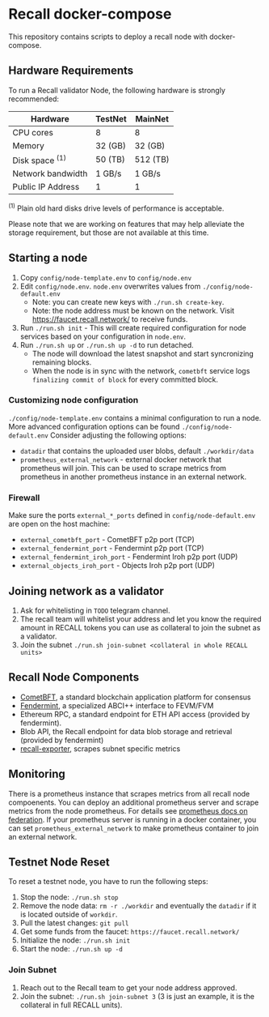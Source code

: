 # Recall docker-compose

This repository contains scripts to deploy a recall node with docker-compose.

## Hardware Requirements

To run a Recall validator Node, the following hardware is strongly recommended:

| Hardware          | TestNet  | MainNet   |
|-------------------|----------|-----------|
| CPU cores         | 8        | 8         |
| Memory            | 32 (GB)  | 32 (GB)   |
| Disk space <sup>(1)</sup>    | 50 (TB)  | 512 (TB)  |
| Network bandwidth | 1 GB/s   | 1 GB/s    |
| Public IP Address | 1        | 1         |

<sup>(1)</sup> Plain old hard disks drive levels of performance is acceptable.

Please note that we are working on features that may help alleviate the storage requirement, but those are not available at this time.

## Starting a node
1. Copy `config/node-template.env` to `config/node.env`
2. Edit `config/node.env`. `node.env` overwrites values from `./config/node-default.env`
   * Note: you can create new keys with `./run.sh create-key`.
   * Note: the node address must be known on the network. Visit https://faucet.recall.network/ to receive funds.
3. Run `./run.sh init` - This will create required configuration for node services based on your configuration in `node.env`.
4. Run `./run.sh up` or `./run.sh up -d` to run detached.
   * The node will download the latest snapshot and start syncronizing remaining blocks.
   * When the node is in sync with the network, `cometbft` service logs `finalizing commit of block` for every committed block.

### Customizing node configuration
`./config/node-template.env` contains a minimal configuration to run a node.
More advanced configuration options can be found `./config/node-default.env`
Consider adjusting the following options:
* `datadir` that contains the uploaded user blobs, default `./workdir/data`
* `prometheus_external_network` - external docker network that prometheus will join. This can be used to scrape metrics from prometheus in another prometheus instance in an external network.

### Firewall
Make sure the ports `external_*_ports` defined in `config/node-default.env` are open on the host machine:
* `external_cometbft_port` - CometBFT p2p port (TCP)
* `external_fendermint_port` - Fendermint p2p port (TCP)
* `external_fendermint_iroh_port` - Fendermint Iroh p2p port (UDP)
* `external_objects_iroh_port` - Objects Iroh p2p port (UDP)

## Joining network as a validator
1. Ask for whitelisting in `TODO` telegram channel.
2. The recall team will whitelist your address and let you know the required amount in RECALL tokens you can use as collateral to join the subnet as a validator.
3. Join the subnet `./run.sh join-subnet <collateral in whole RECALL units>`

## Recall Node Components
* [CometBFT](https://cometbft.com/), a standard blockchain application platform for consensus
* [Fendermint](https://github.com/recallnet/ipc/blob/main/docs/fendermint), a specialized ABCI++ interface to FEVM/FVM
* Ethereum RPC, a standard endpoint for ETH API access (provided by fendermint).
* Blob API, the Recall endpoint for data blob storage and retrieval (provided by fendermint)
* [recall-exporter](https://github.com/recallnet/recall-exporter), scrapes subnet specific metrics

## Monitoring
There is a prometheus instance that scrapes metrics from all recall node compoenents.
You can deploy an additional prometheus server and scrape metrics from the node prometheus.
For details see [prometheus docs on federation](https://prometheus.io/docs/prometheus/latest/federation/).
If your prometheus server is running in a docker container, you can set `prometheus_external_network` to make prometheus container to join an external network.

## Testnet Node Reset
To reset a testnet node, you have to run the following steps:
1. Stop the node: `./run.sh stop`
2. Remove the node data: `rm -r ./workdir` and eventually the `datadir` if it is located outside of `workdir`.
3. Pull the latest changes: `git pull`
4. Get some funds from the faucet: `https://faucet.recall.network/`
5. Initialize the node: `./run.sh init`
6. Start the node: `./run.sh up -d`

### Join Subnet
1. Reach out to the Recall team to get your node address approved.
2. Join the subnet: `./run.sh join-subnet 3` (3 is just an example, it is the collateral in full RECALL units).
